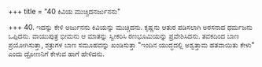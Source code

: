 +++
title = "40 ಕಿವಿಯ ಮುಚ್ಚಿದನರ್ಜುನನು"

+++
40. ಇದನ್ನು ಕೇಳಿ ಅರ್ಜುನನು ಕಿವಿಯನ್ನು ಮುಚ್ಚಿದನು. ಕೃಷ್ಣನು ಆತುರ ಪಡಿಸಲಾಗಿ ಅರಸನಾದ ಧರ್ಮಜನು ಒಪ್ಪಿದನು. ವಾಯುಪುತ್ರ ಭೀಮನು ಆ ಮಾತನ್ನು ಸ್ವೀಕರಿಸಿ ರಣಭೂಮಿಯನ್ನು ಪ್ರವೇಶಿಸಿದನು. ತವಕದಿಂದ ಬಾಣ ಪ್ರಯೋಗಿಸುತ್ತಾ, ಶತ್ರುಗಳ ಬಾಣ ಸಮೂಹವನ್ನು ಖಂಡಿಸುತ್ತಾ "ಇಂದಿನ ಯುದ್ಧದಲ್ಲಿ ಅಶ್ವತ್ತಾಮ ಹತವಾಯಿತು ಕೇಳು" ಎಂದು ದ್ರೋಣನಿಗೆ ಕೇಳುವ ಹಾಗೆ ಹೇಳಿದನು.